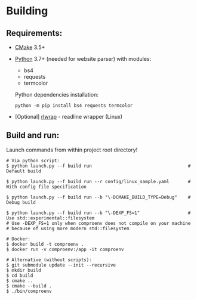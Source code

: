 # Building

## Requirements:
- [CMake](https://cmake.org/download/) 3.5+
- [Python](https://www.python.org/downloads/) 3.7+ (needed for website parser)
  with modules:
  - bs4
  - requests
  - termcolor

  Python dependencies installation:
  ```console
  python -m pip install bs4 requests termcolor
  ```
- [Optional] [rlwrap](https://github.com/hanslub42/rlwrap) - readline wrapper (Linux)

## Build and run:

Launch commands from within project root directory!

```console
# Via python script:
$ python launch.py --f build run                                    # Default build

$ python launch.py --f build run --r config/linux_sample.yaml       # With config file specification

$ python launch.py --f build run --b "\-DCMAKE_BUILD_TYPE=Debug"    # Debug build

$ python launch.py --f build run --b "\-DEXP_FS=1"                  # Use std::experimental::filesystem
# Use -DEXP_FS=1 only when comproenv does not compile on your machine
# because of using more modern std::filesystem

# Docker:
$ docker build -t comproenv .
$ docker run -v comproenv:/app -it comproenv

# Alternative (without scripts):
$ git submodule update --init --recursive
$ mkdir build
$ cd build
$ cmake ..
$ cmake --build .
$ ./bin/comproenv
```
